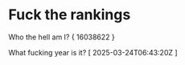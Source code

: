 # Fuck the rankings

Who the hell am I?
{ 16038622 }

What fucking year is it?
[ 2025-03-24T06:43:20Z ]
